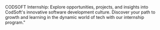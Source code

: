 CODSOFT Internship: Explore opportunities, projects, and insights into CodSoft's innovative software development culture. Discover your path to growth and learning in the dynamic world of tech with our internship program."
